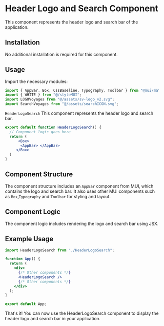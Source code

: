 # Header Logo and Search Component
This component represents the header logo and search bar of the application.

## Installation
No additional installation is required for this component.

## Usage
Import the necessary modules:

```jsx
import { AppBar, Box, CssBaseline, Typography, Toolbar } from "@mui/material";
import { WHITE } from "@/styleMUI";
import LOGOVoyages from "@/assets/sv-logo_v2.svg";
import SearchVoyages from "@/assets/searchICON.svg";
```

```HeaderLogoSearch```
This component represents the header logo and search bar.

```jsx
export default function HeaderLogoSearch() {
  // Component logic goes here
  return (
      <Box>
       <AppBar> </AppBar>
     </Box>
  )
}
```

## Component Structure
The component structure includes an `AppBar` component from MUI, which contains the logo and search bar. It also uses other MUI components such as `Box`,`Typography` and `Toolbar` for styling and layout.

## Component Logic
The component logic includes rendering the logo and search bar using JSX.

## Example Usage

```jsx
import HeaderLogoSearch from "./HeaderLogoSearch";

function App() {
  return (
    <div>
      {/* Other components */}
      <HeaderLogoSearch />
      {/* Other components */}
    </div>
  );
}

export default App;
```

That's it! You can now use the HeaderLogoSearch component to display the header logo and search bar in your application.




